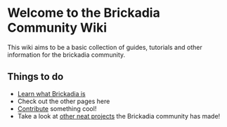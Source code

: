 # Welcome to the Brickadia Community Wiki

This wiki aims to be a basic collection of guides, tutorials and other information for the brickadia community. 

## Things to do
- [Learn what Brickadia is](https://store.steampowered.com/app/2199420/Brickadia/)
- Check out the other pages here
- [Contribute](contributing.md) something cool!
- Take a look at [other neat projects](https://github.com/brickadia-community) the Brickadia community has made!